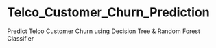 # Telco_Customer_Churn_Prediction
Predict Telco Customer Churn using Decision Tree &amp; Random Forest Classifier
